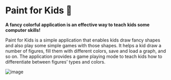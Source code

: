 # Paint for Kids :art:

**A fancy colorful application is an effective way to teach kids some computer skills!**

Paint for Kids is a simple application that enables kids draw fancy shapes and also play some simple games with those shapes.
It helps a kid draw a number of figures, fill them with different colors, save and load a graph, and so on.
The application provides a game playing mode to teach kids how to differentiate between figures’ types and colors.

 
![image](https://github.com/Alyaa242/paint_for_kids/assets/69475479/805c588e-de14-471e-bebf-28b9e36f341a)
